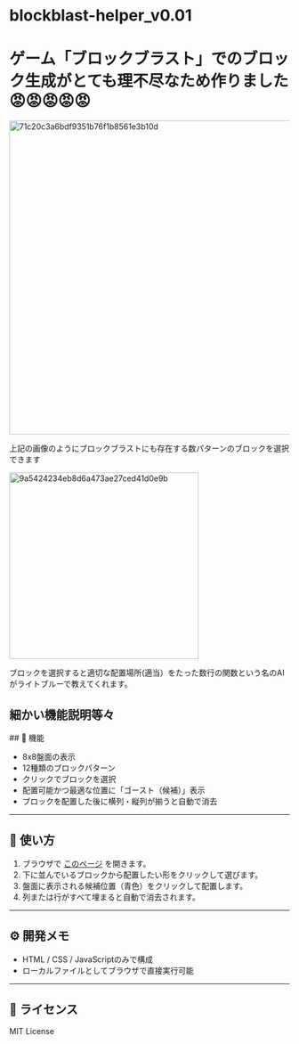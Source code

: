 # blockblast-helper_v0.01
<h1>ゲーム「ブロックブラスト」でのブロック生成がとても理不尽なため作りました😡😡😡😡😡</h1>
<img width="890" height="564" alt="71c20c3a6bdf9351b76f1b8561e3b10d" src="https://github.com/user-attachments/assets/a948e3dd-6ce6-48be-a192-4dbecb56f78e" />
<p>上記の画像のようにブロックブラストにも存在する数パターンのブロックを選択できます</p>
<img width="340" height="335" alt="9a5424234eb8d6a473ae27ced41d0e9b" src="https://github.com/user-attachments/assets/c969439c-2916-4df1-bbed-6ed2dd93233f" />
<p>ブロックを選択すると適切な配置場所(適当）をたった数行の関数という名のAIがライトブルーで教えてくれます。</p>

<h2>細かい機能説明等々</h2>
## 🧩 機能

- 8x8盤面の表示
- 12種類のブロックパターン
- クリックでブロックを選択
- 配置可能かつ最適な位置に「ゴースト（候補）」表示
- ブロックを配置した後に横列・縦列が揃うと自動で消去

---

## 🚀 使い方

1. ブラウザで [このページ](https://toroimerai.github.io/blockblast-helper_v0.01/) を開きます。
2. 下に並んでいるブロックから配置したい形をクリックして選びます。
3. 盤面に表示される候補位置（青色）をクリックして配置します。
4. 列または行がすべて埋まると自動で消去されます。

---

## ⚙️ 開発メモ

- HTML / CSS / JavaScriptのみで構成
- ローカルファイルとしてブラウザで直接実行可能

---

## 📄 ライセンス

MIT License
